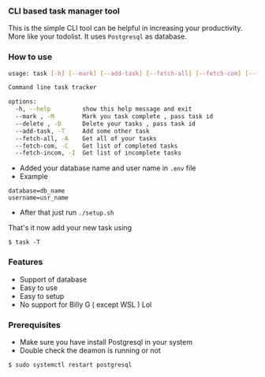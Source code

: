 ### CLI based task manager tool

This is the simple CLI tool can be helpful in increasing your productivity. More like your todolist.
It uses `Postgresql` as database.


### How to use

```bash
usage: task [-h] [--mark] [--add-task] [--fetch-all] [--fetch-com] [--fetch-incom]

Command line task tracker

options:
  -h, --help         show this help message and exit
  --mark , -M        Mark you task complete , pass task id
  --delete , -D      Delete your tasks , pass task id
  --add-task, -T     Add some other task
  --fetch-all, -A    Get all of your tasks
  --fetch-com, -C    Get list of completed tasks
  --fetch-incom, -I  Get list of incomplete tasks

```

- Added your database name and user name in `.env` file
- Example

```shell
database=db_name
username=usr_name
```
- After that just run `./setup.sh`

That's it now add your new task using 

```shell
$ task -T
```

### Features
- Support of database
- Easy to use
- Easy to setup 
- No support for Billy G ( except WSL ) Lol


### Prerequisites

- Make sure you have install Postgresql in your system
- Double check the deamon is running or not 
```shell
$ sudo systemctl restart postgresql
```

